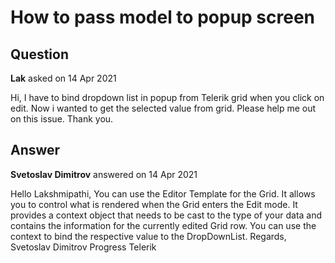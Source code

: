 # How to pass model to popup screen

## Question

**Lak** asked on 14 Apr 2021

Hi, I have to bind dropdown list in popup from Telerik grid when you click on edit. Now i wanted to get the selected value from grid. Please help me out on this issue. Thank you.

## Answer

**Svetoslav Dimitrov** answered on 14 Apr 2021

Hello Lakshmipathi, You can use the Editor Template for the Grid. It allows you to control what is rendered when the Grid enters the Edit mode. It provides a context object that needs to be cast to the type of your data and contains the information for the currently edited Grid row. You can use the context to bind the respective value to the DropDownList. Regards, Svetoslav Dimitrov Progress Telerik
